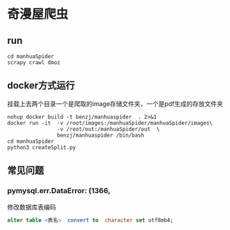 # 奇漫屋爬虫
## run
```
cd manhuaSpider
scrapy crawl dmoz
```
## docker方式运行
挂载上去两个目录一个是爬取的image存储文件夹，一个是pdf生成的存放文件夹
```shell
nohup docker build -t benzj/manhuaspider  . 2>&1
docker run -it  -v /root/images:/manhuaSpider/manhuaSpider/images\
                -v /root/out:/manhuaSpider/out  \
                benzj/manhuaspider /bin/bash
cd manhuaSpider
python3 createSplit.py
```
## 常见问题
### pymysql.err.DataError: (1366, 
修改数据库表编码
```sql
alter table <表名>  convert to  character set utf8mb4;
```